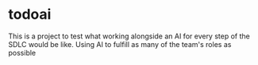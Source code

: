 # todoai
This is a project to test what working alongside an AI for every step of the SDLC would be like. Using AI to fulfill as many of the team's roles as possible
